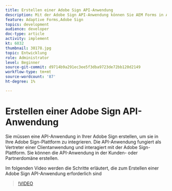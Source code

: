 ```yaml
---
title: Erstellen einer Adobe Sign API-Anwendung
description: Mit der Adobe Sign API-Anwendung können Sie AEM Forms in Adobe Sign integrieren
feature: Adaptive Forms,Adobe Sign
topics: development
audience: developer
doc-type: article
activity: implement
kt: 6032
thumbnail: 38178.jpg
topic: Entwicklung
role: Administrator
level: Beginner
source-git-commit: d9714b9a291ec3ee5f3dba9723de72bb120d2149
workflow-type: tm+mt
source-wordcount: '87'
ht-degree: 1%

---
```


# Erstellen einer Adobe Sign API-Anwendung

Sie müssen eine API-Anwendung in Ihrer Adobe Sign erstellen, um sie in Ihre Adobe Sign-Plattform zu integrieren. Die API-Anwendung fungiert als Vertreter einer Clientanwendung und interagiert mit der Adobe Sign-Plattform. Sie können die API-Anwendung in der Kunden- oder Partnerdomäne erstellen.

Im folgenden Video werden die Schritte erläutert, die zum Erstellen einer Adobe Sign API-Anwendung erforderlich sind

>[!VIDEO](https://video.tv.adobe.com/v/38178/?quality=9&learn=on)
